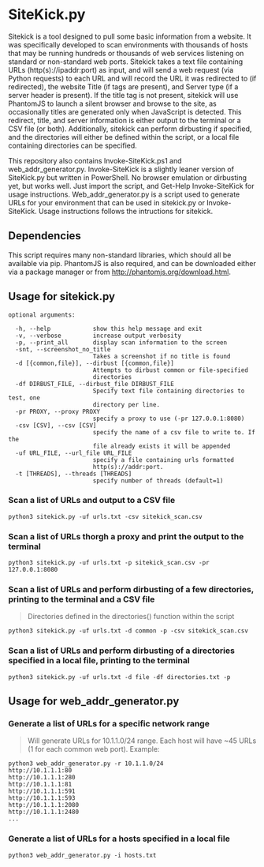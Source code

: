 # SiteKick.py
Sitekick is a tool designed to pull some basic information from a website. It was specifically developed to scan environments with thousands of hosts that may be running hundreds or thousands of web services listening on standard or non-standard web ports. Sitekick takes a text file containing URLs (http(s)://ipaddr:port) as input, and will send a web request (via Python requests) to each URL and will record the URL it was redirected to (if redirected), the website Title (if <title></title> tags are present), and Server type (if a server header is present). If the title tag is not present, sitekick will use PhantomJS to launch a silent browser and browse to the site, as occasionally titles are generated only when JavaScript is detected. This redirect, title, and server information is either output to the terminal or a CSV file (or both). Additionally, sitekick can perform dirbusting if specified, and the directories will either be defined within the script, or a local file containing directories can be specified.

This repository also contains Invoke-SiteKick.ps1 and web_addr_generator.py. Invoke-SiteKick is a slightly leaner version of SiteKick.py but written in PowerShell. No browser emulation or dirbusting yet, but works well. Just import the script, and Get-Help Invoke-SiteKick for usage instructions. Web_addr_generator.py is a script used to generate URLs for your environment that can be used in sitekick.py or Invoke-SiteKick. Usage instructions follows the intructions for sitekick.

## Dependencies
This script requires many non-standard libraries, which should all be available via pip. PhantomJS is also required, and can be downloaded either via a package manager or from http://phantomjs.org/download.html.

## Usage for sitekick.py
```
optional arguments:

  -h, --help            show this help message and exit
  -v, --verbose         increase output verbosity
  -p, --print_all       display scan information to the screen
  -snt, --screenshot_no_title
                        Takes a screenshot if no title is found
  -d [{common,file}], --dirbust [{common,file}]
                        Attempts to dirbust common or file-specified
                        directories
  -df DIRBUST_FILE, --dirbust_file DIRBUST_FILE
                        Specify text file containing directories to test, one
                        directory per line.
  -pr PROXY, --proxy PROXY
                        specify a proxy to use (-pr 127.0.0.1:8080)
  -csv [CSV], --csv [CSV]
                        specify the name of a csv file to write to. If the
                        file already exists it will be appended
  -uf URL_FILE, --url_file URL_FILE
                        specify a file containing urls formatted
                        http(s)://addr:port.
  -t [THREADS], --threads [THREADS]
                        specify number of threads (default=1)
```
                        

### Scan a list of URLs and output to a CSV file
`python3 sitekick.py -uf urls.txt -csv sitekick_scan.csv`

### Scan a list of URLs thorgh a proxy and print the output to the terminal
`python3 sitekick.py -uf urls.txt -p sitekick_scan.csv -pr 127.0.0.1:8080`

### Scan a list of URLs and perform dirbusting of a few directories, printing to the terminal and a CSV file
> Directories defined in the directories() function within the script

`python3 sitekick.py -uf urls.txt -d common -p -csv sitekick_scan.csv`

### Scan a list of URLs and perform dirbusting of a directories specified in a local file, printing to the terminal
`python3 sitekick.py -uf urls.txt -d file -df directories.txt -p`

## Usage for web_addr_generator.py

### Generate a list of URLs for a specific network range
> Will generate URLs for 10.1.1.0/24 range. Each host will have ~45 URLs (1 for each common web port). Example:

```
python3 web_addr_generator.py -r 10.1.1.0/24
http://10.1.1.1:80
http://10.1.1.1:280
http://10.1.1.1:81
http://10.1.1.1:591
http://10.1.1.1:593
http://10.1.1.1:2080
http://10.1.1.1:2480
...
```

### Generate a list of URLs for a hosts specified in a local file
`python3 web_addr_generator.py -i hosts.txt`

